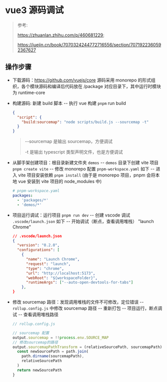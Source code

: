 <!--
 * @Description:
 * @Author: lijin
 * @Date: 2023-07-27 13:58:10
 * @LastEditTime: 2023-08-07 11:16:32
 * @LastEditors:
-->

# vue3 源码调试

> 参考:
>
> https://zhuanlan.zhihu.com/p/460681229;
>
> https://juejin.cn/book/7070324244772716556/section/7071922360592367627

## 操作步骤

- 下载源码：https://github.com/vuejs/core
  源码采用 monorepo 的形式组织，各个模块源码和编译后代码放在 /package 对应目录下，其中运行时模块为 runtime-core
- 构建源码: 新建 build 脚本 -- 执行 vue 构建 `pnpm` run build

  ```json
  {
    "script": {
      "build:sourcemap": "node scripts/build.js --sourcemap -t"
    }
  }
  ```

  > --sourcemap 是输出 sourcemap，方便调试
  >
  > -t 是输出 typescript 类型声明文件，也是方便调试

- 从脚手架创建项目：根目录新建文件夹 `demos` -- `demos` 目录下创建 vite 项目 `pnpm create vite` -- 修改 monorepo 配置 `pnpm-workspace.yaml` 如下 -- 进入 vite 项目安装依赖 `pnpm install` (由于是 monorepo 项目，pnpm 会将本地 vue 安装到 vite 项目的 node_modules 中)
  ```yaml
  # pnpm-workspace.yaml
  packages:
    - 'packages/*'
    - 'demos/*'
  ```
- 项目运行调试：运行项目 `pnpm run dev` -- 创建 vscode 调试 `.vscode/launch.json` 如下 -- 开始调试（断点，查看调用堆栈） "launch Chrome"
  ```json
  // .vscode/launch.json
  {
    "version": "0.2.0",
    "configurations": [
      {
        "name": "Launch Chrome",
        "request": "launch",
        "type": "chrome",
        "url": "http://localhost:5173",
        "webRoot": "${workspaceFolder}",
        "runtimeArgs": ["--auto-open-devtools-for-tabs"]
      },
  }
  ```
- 修改 sourcemap 路径：发现调用堆栈的文件不可修改，定位错误 -- `rollup.config.js` 中修改 sourcemap 路径 -- 重新打包 -- 项目运行，断点调试 -- 查看调用堆栈路径

  ```js
  // rollup.config.js

  // sourcemap 配置
  output.sourcemap = !!process.env.SOURCE_MAP
  // 修改sourcemap的路径
  output.sourcemapPathTransform = (relativeSourcePath, sourcemapPath) => {
    const newSourcePath = path.join(
      path.dirname(sourcemapPath),
      relativeSourcePath
    )
    return newSourcePath
  }
  ```
